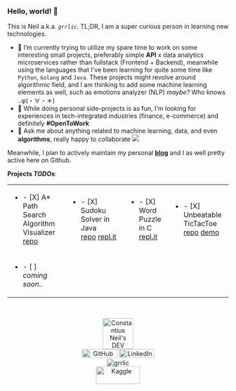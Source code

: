 ### Hello, world! 👋

<!--
**grrlic/grrlic** is a ✨ _special_ ✨ repository because its `README.md` (this file) appears on your GitHub profile.

Here are some ideas to get you started:

- 🔭 I’m currently working on ...
- 🌱 I’m currently learning ...
- 👯 I’m looking to collaborate on ...
- 🤔 I’m looking for help with ...
- 💬 Ask me about ...
- 📫 How to reach me: ...
- 😄 Pronouns: ...
- ⚡ Fun fact: ...
-->

This is Neil a.k.a. _`grrlic`_. TL;DR, I am a super curious person in learning new technologies.

- 🔭 I’m currently trying to utilize my spare time to work on some interesting small projects, preferably simple **API** x data analytics microservices rather than fullstack (Frontend + Backend), meanwhile using the languages that I've been learning for quite some time like `Python`, `Golang` and `Java`. These projects might revolve around algorithmic field, and I am thinking to add some machine learning elements as well, such as emotions analyzer (NLP) _maybe?_ Who knows ..φ(・∀・＊)
- 👯 While doing personal side-projects is as fun, I'm looking for experiences in tech-integrated industries (finance, e-commerce) and definitely **#OpenToWork**
- 💬 Ask me about anything related to machine learning, data, and even **algorithms**, really happy to collaborate ![](https://img.shields.io/twitter/follow/grrlic?label=Twitter&style=social)

Meanwhile, I plan to actively maintain my personal **[blog](https://grrlic.xyz)** and I as well pretty active here on Github.

**Projects _TODOs_**:

<table>
<tbody>
	<tr>
		<td><ul><li>- [X] A* Path Search Algorithm Visualizer</li> <a href="https://github.com/grrlic/astar-pypathfinder" title="Implemented in Python with Pygame">repo</a></td>
		<td><ul><li>- [X] Sudoku Solver in Java</li> <a href="https://github.com/grrlic/sudoku-solver" title="Implemented with Backtracking algorithm">repo</a>&nbsp;<a href="https://repl.it/@grrlic/sudoku-solver#README.md" title="Play around at repl.it">repl.it</a></td>
		<td><ul><li>- [X] Word Puzzle in C</li> <a href="https://repl.it/@grrlic/WordPuzzleGame#README.md" title="Try on Repl.it playground">repl.it</a></td>
		<td><ul><li>- [X] Unbeatable TicTacToe</li> <a href="https://github.com/grrlic/tictactoe" title="Minimax with Alpha-beta prune">repo</a>&nbsp;<a href="https://grrlic.github.io/tictactoe/" title="Play with AI">demo</a></td>
	</tr>
	<tr>
		<td><ul><li>- [ ] <i>coming soon..</i></li></td>
	</tr>
</tbody>
</table>
<br>

<p align="center">
	<a href="https://dev.to/grrlic"><img src="https://d2fltix0v2e0sb.cloudfront.net/dev-badge.svg" alt="Constantius Neil's DEV Profile" height="70" width="70" target="_blank"></a>
	<br>
	<a href="https://github.com/grrlic"><img src="https://img.shields.io/github/followers/grrlic.svg?label=GitHub&style=social" alt="GitHub" height="20" width="80" target="_blank"></a>
	<a href="https://www.linkedin.com/in/constantiusneil"><img src="https://img.shields.io/badge/LinkedIn--_.svg?style=social&logo=linkedin" alt="LinkedIn" height="20" width="80" target="_blank"></a>
	<br><img src="https://komarev.com/ghpvc/?username=grrlic" alt="grrlic" /><br>
	<a href="https://www.kaggle.com/davydev"><img src="https://upload.wikimedia.org/wikipedia/commons/7/7c/Kaggle_logo.png" alt="Kaggle" height="40" width="100" target="_blank"></a><br>
</p>
